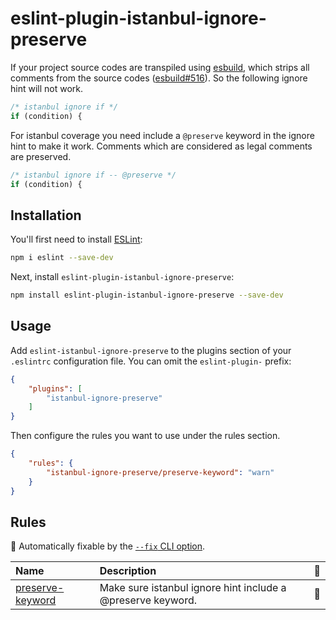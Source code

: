 # eslint-plugin-istanbul-ignore-preserve

If your project source codes are transpiled using [esbuild](https://esbuild.github.io/), which strips all comments from the source codes ([esbuild#516](https://github.com/evanw/esbuild/issues/516)). So the following ignore hint will not work.

```js
/* istanbul ignore if */
if (condition) {
```

For istanbul coverage you need include a `@preserve` keyword in the ignore hint to make it work. Comments which are considered as legal comments are preserved.

```js
/* istanbul ignore if -- @preserve */
if (condition) {
```

## Installation

You'll first need to install [ESLint](https://eslint.org/):

```sh
npm i eslint --save-dev
```

Next, install `eslint-plugin-istanbul-ignore-preserve`:

```sh
npm install eslint-plugin-istanbul-ignore-preserve --save-dev
```

## Usage

Add `eslint-istanbul-ignore-preserve` to the plugins section of your `.eslintrc` configuration file. You can omit the `eslint-plugin-` prefix:

```json
{
    "plugins": [
        "istanbul-ignore-preserve"
    ]
}
```

Then configure the rules you want to use under the rules section.

```json
{
    "rules": {
        "istanbul-ignore-preserve/preserve-keyword": "warn"
    }
}
```

## Rules

<!-- begin auto-generated rules list -->

🔧 Automatically fixable by the [`--fix` CLI option](https://eslint.org/docs/user-guide/command-line-interface#--fix).

| Name                                               | Description                                                 | 🔧    |
| :------------------------------------------------- | :---------------------------------------------------------- | :--- |
| [preserve-keyword](docs/rules/preserve-keyword.md) | Make sure istanbul ignore hint include a @preserve keyword. | 🔧    |